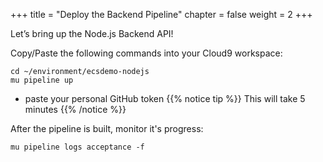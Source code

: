+++
title = "Deploy the Backend Pipeline"
chapter = false
weight = 2
+++

Let’s bring up the Node.js Backend API!

Copy/Paste the following commands into your Cloud9 workspace:

```
cd ~/environment/ecsdemo-nodejs
mu pipeline up
```
  - paste your personal GitHub token
{{% notice tip %}}
This will take 5 minutes
{{% /notice %}}

After the pipeline is built, monitor it's progress:
```
mu pipeline logs acceptance -f
```
